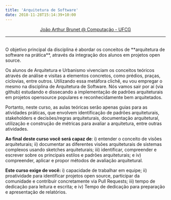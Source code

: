 ```yaml
---
title: 'Arquitetura de Software'
date: 2018-11-28T15:14:39+10:00
---
```


<p style="text-align:center"><a href="http://joaoarthurbm.github.io">João Arthur Brunet @ Computação - UFCG</a></p>

***

<br>
O objetivo principal da disciplina é abordar os conceitos de **arquitetura de software na prática**, através da integração dos alunos em projetos open source. 

Os alunos de Arquitetura e Urbanismo vivenciam os conceitos teóricos através de análise e visitas a elementos concretos, como prédios, praças, ciclovias, entre outros. Utilizando essa metáfora clichê, eu vou empregar o mesmo na disciplina de Arquitetura de Software. Nós vamos sair por aí (via github) estudando e dissecando a implementação de padrões arquiteturais em projetos opensource populares e reconhecidamente bem arquitetados.

Portanto, neste curso, as aulas teóricas serão apenas guias para as atividades práticas, que envolvem identificação de padrões arquiteturais, stakeholders e decisões/regras arquiteturais, documentação arquitetural, utilização e construção de métricas para avaliar a arquitetura, entre outras atividades. 

**Ao final deste curso você será capaz de**: i) entender o conceito de visões arquiteturais; ii) documentar as diferentes visões arquiteturais de sistemas complexos usando sketches arquiteturais; iii) identificar, compreender e escrever sobre os principais estilos e padrões arquiteturais; e iv) compreender, aplicar e propor métodos de avaliação arquitetural.

**Este curso exige de você:** i) capacidade de trabalhar em equipe; ii) proatividade para identificar projetos open source, participar da comunidade e contribuir concretamente via Pull Requests; iii) tempo de dedicação para leitura e escrita; e iv) Tempo de dedicação para preparação e apresentação de relatórios.